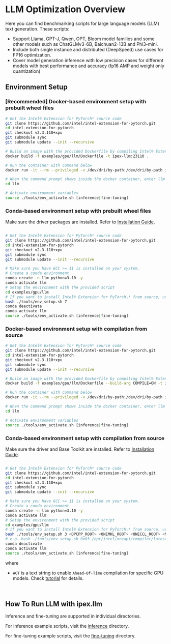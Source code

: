 # LLM Optimization Overview

Here you can find benchmarking scripts for large language models (LLM) text generation. These scripts:

- Support Llama, GPT-J, Qwen, OPT, Bloom model families and some other models such as ChatGLMv3-6B, Baichuan2-13B and Phi3-mini. 
- Include both single instance and distributed (DeepSpeed) use cases for FP16 optimization.
- Cover model generation inference with low precision cases for different models with best performance and accuracy (fp16 AMP and weight only quantization)

## Environment Setup

### [Recommended] Docker-based environment setup with prebuilt wheel files

```bash
# Get the Intel® Extension for PyTorch* source code
git clone https://github.com/intel/intel-extension-for-pytorch.git
cd intel-extension-for-pytorch
git checkout v2.3.110+xpu
git submodule sync
git submodule update --init --recursive

# Build an image with the provided Dockerfile by compiling Intel® Extension for PyTorch* from source
docker build -f examples/gpu/llm/Dockerfile -t ipex-llm:23110 .

# Run the container with command below
docker run -it --rm --privileged -v /dev/dri/by-path:/dev/dri/by-path ipex-llm:23110 bash

# When the command prompt shows inside the docker container, enter llm examples directory
cd llm

# Activate environment variables
source ./tools/env_activate.sh [inference|fine-tuning]
```

### Conda-based environment setup with prebuilt wheel files

Make sure the driver packages are installed. Refer to [Installation Guide](https://intel.github.io/intel-extension-for-pytorch/#installation?platform=gpu&version=v2.3.110%2Bxpu&os=linux%2Fwsl2&package=pip).

```bash

# Get the Intel® Extension for PyTorch* source code
git clone https://github.com/intel/intel-extension-for-pytorch.git
cd intel-extension-for-pytorch
git checkout v2.3.110+xpu
git submodule sync
git submodule update --init --recursive

# Make sure you have GCC >= 11 is installed on your system.
# Create a conda environment
conda create -n llm python=3.10 -y
conda activate llm
# Setup the environment with the provided script
cd examples/gpu/llm
# If you want to install Intel® Extension for PyTorch\* from source, use the commands below:
bash ./tools/env_setup.sh 7
conda deactivate
conda activate llm
source ./tools/env_activate.sh [inference|fine-tuning]
```

### Docker-based environment setup with compilation from source

```bash
# Get the Intel® Extension for PyTorch* source code
git clone https://github.com/intel/intel-extension-for-pytorch.git
cd intel-extension-for-pytorch
git checkout v2.3.110+xpu
git submodule sync
git submodule update --init --recursive

# Build an image with the provided Dockerfile by compiling Intel® Extension for PyTorch* from source
docker build -f examples/gpu/llm/Dockerfile --build-arg COMPILE=ON -t ipex-llm:23110 .

# Run the container with command below
docker run -it --rm --privileged -v /dev/dri/by-path:/dev/dri/by-path ipex-llm:23110 bash

# When the command prompt shows inside the docker container, enter llm examples directory
cd llm

# Activate environment variables
source ./tools/env_activate.sh [inference|fine-tuning]
```

### Conda-based environment setup with compilation from source

Make sure the driver and Base Toolkit are installed. Refer to [Installation Guide](https://intel.github.io/intel-extension-for-pytorch/#installation?platform=gpu&version=v2.3.110%2Bxpu&os=linux%2Fwsl2&package=source).

```bash

# Get the Intel® Extension for PyTorch* source code
git clone https://github.com/intel/intel-extension-for-pytorch.git
cd intel-extension-for-pytorch
git checkout v2.3.110+xpu
git submodule sync
git submodule update --init --recursive

# Make sure you have GCC >= 11 is installed on your system.
# Create a conda environment
conda create -n llm python=3.10 -y
conda activate llm
# Setup the environment with the provided script
cd examples/gpu/llm
# If you want to install Intel® Extension for PyTorch\* from source, use the commands below:
bash ./tools/env_setup.sh 3 <DPCPP_ROOT> <ONEMKL_ROOT> <ONECCL_ROOT> <MPI_ROOT> <PTI_ROOT> <AOT>
# e.g. bash ./tools/env_setup.sh 0x03 /opt/intel/oneapi/compiler/latest /opt/intel/oneapi/mkl/latest /opt/intel/oneapi/ccl/latest /opt/intel/oneapi/mpi/latest /opt/intel/oneapi/pti/latest pvc
conda deactivate
conda activate llm
source ./tools/env_activate.sh [inference|fine-tuning]
```

where <br />
- `AOT` is a text string to enable `Ahead-Of-Time` compilation for specific GPU models. Check [tutorial](../../../../../docs/tutorials/technical_details/AOT.md) for details.<br />

<br />
 
## How To Run LLM with ipex.llm

Inference and fine-tuning are supported in individual directories.

For inference example scripts, visit the [inference](./inference/) directory.

For fine-tuning example scripts, visit the [fine-tuning](./fine-tuning/) directory.
